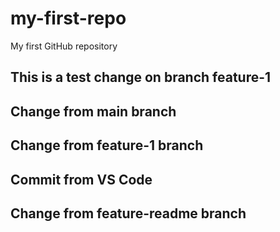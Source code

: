 # my-first-repo
My first GitHub repository
## This is a test change on branch feature-1
## Change from main branch
## Change from feature-1 branch
## Commit from VS Code
## Change from feature-readme branch
